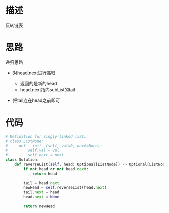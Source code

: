 # 描述

反转链表



# 思路

递归思路

* 对head.next进行递归

  * 返回的是新的head
  * head.next指向subList的tail
* 把tail连在head之前即可


# 代码


```python
# Definition for singly-linked list.
# class ListNode:
#     def __init__(self, val=0, next=None):
#         self.val = val
#         self.next = next
class Solution:
    def reverseList(self, head: Optional[ListNode]) -> Optional[ListNode]:
        if not head or not head.next:
            return head
      
        tail = head.next
        newHead = self.reverseList(head.next)
        tail.next = head
        head.next = None
      
        return newHead
```
